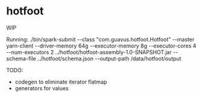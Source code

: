 # hotfoot
WIP

Running:
./bin/spark-submit --class "com.guavus.hotfoot.Hotfoot" --master yarn-client --driver-memory 64g --executor-memory 8g --executor-cores 4 --num-executors 2 ../hotfoot/hotfoot-assembly-1.0-SNAPSHOT.jar --schema-file ../hotfoot/schema.json --output-path /data/hotfoot/output


TODO:
- codegen to eliminate iterator flatmap
- generators for values
